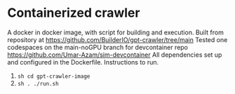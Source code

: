 # Containerized crawler
A docker in docker image, with script for building and execution.
Built from repository at https://github.com/BuilderIO/gpt-crawler/tree/main
Tested one codespaces on the main-noGPU branch for devcontainer repo https://github.com/Umar-Azam/sim-devcontainer
All dependencies set up and configured in the Dockerfile. 
Instructions to run. 
1. ```sh cd gpt-crawler-image ```
2. ```sh . ./run.sh ```